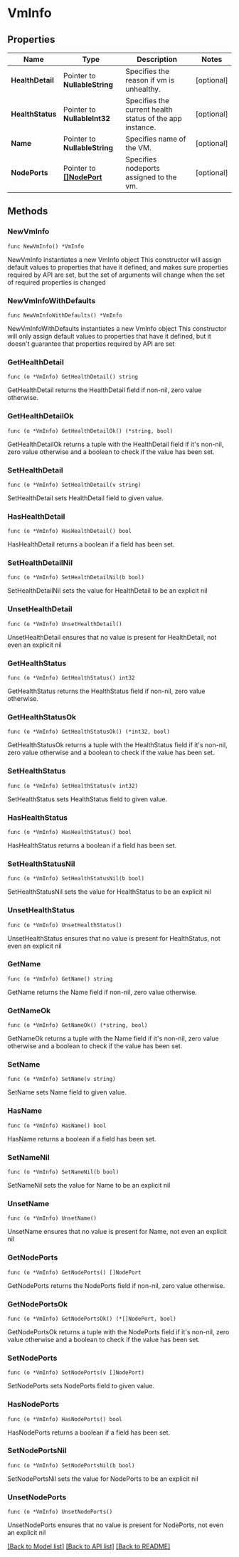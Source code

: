 # VmInfo

## Properties

Name | Type | Description | Notes
------------ | ------------- | ------------- | -------------
**HealthDetail** | Pointer to **NullableString** | Specifies the reason if vm is unhealthy. | [optional] 
**HealthStatus** | Pointer to **NullableInt32** | Specifies the current health status of the app instance. | [optional] 
**Name** | Pointer to **NullableString** | Specifies name of the VM. | [optional] 
**NodePorts** | Pointer to [**[]NodePort**](NodePort.md) | Specifies nodeports assigned to the vm. | [optional] 

## Methods

### NewVmInfo

`func NewVmInfo() *VmInfo`

NewVmInfo instantiates a new VmInfo object
This constructor will assign default values to properties that have it defined,
and makes sure properties required by API are set, but the set of arguments
will change when the set of required properties is changed

### NewVmInfoWithDefaults

`func NewVmInfoWithDefaults() *VmInfo`

NewVmInfoWithDefaults instantiates a new VmInfo object
This constructor will only assign default values to properties that have it defined,
but it doesn't guarantee that properties required by API are set

### GetHealthDetail

`func (o *VmInfo) GetHealthDetail() string`

GetHealthDetail returns the HealthDetail field if non-nil, zero value otherwise.

### GetHealthDetailOk

`func (o *VmInfo) GetHealthDetailOk() (*string, bool)`

GetHealthDetailOk returns a tuple with the HealthDetail field if it's non-nil, zero value otherwise
and a boolean to check if the value has been set.

### SetHealthDetail

`func (o *VmInfo) SetHealthDetail(v string)`

SetHealthDetail sets HealthDetail field to given value.

### HasHealthDetail

`func (o *VmInfo) HasHealthDetail() bool`

HasHealthDetail returns a boolean if a field has been set.

### SetHealthDetailNil

`func (o *VmInfo) SetHealthDetailNil(b bool)`

 SetHealthDetailNil sets the value for HealthDetail to be an explicit nil

### UnsetHealthDetail
`func (o *VmInfo) UnsetHealthDetail()`

UnsetHealthDetail ensures that no value is present for HealthDetail, not even an explicit nil
### GetHealthStatus

`func (o *VmInfo) GetHealthStatus() int32`

GetHealthStatus returns the HealthStatus field if non-nil, zero value otherwise.

### GetHealthStatusOk

`func (o *VmInfo) GetHealthStatusOk() (*int32, bool)`

GetHealthStatusOk returns a tuple with the HealthStatus field if it's non-nil, zero value otherwise
and a boolean to check if the value has been set.

### SetHealthStatus

`func (o *VmInfo) SetHealthStatus(v int32)`

SetHealthStatus sets HealthStatus field to given value.

### HasHealthStatus

`func (o *VmInfo) HasHealthStatus() bool`

HasHealthStatus returns a boolean if a field has been set.

### SetHealthStatusNil

`func (o *VmInfo) SetHealthStatusNil(b bool)`

 SetHealthStatusNil sets the value for HealthStatus to be an explicit nil

### UnsetHealthStatus
`func (o *VmInfo) UnsetHealthStatus()`

UnsetHealthStatus ensures that no value is present for HealthStatus, not even an explicit nil
### GetName

`func (o *VmInfo) GetName() string`

GetName returns the Name field if non-nil, zero value otherwise.

### GetNameOk

`func (o *VmInfo) GetNameOk() (*string, bool)`

GetNameOk returns a tuple with the Name field if it's non-nil, zero value otherwise
and a boolean to check if the value has been set.

### SetName

`func (o *VmInfo) SetName(v string)`

SetName sets Name field to given value.

### HasName

`func (o *VmInfo) HasName() bool`

HasName returns a boolean if a field has been set.

### SetNameNil

`func (o *VmInfo) SetNameNil(b bool)`

 SetNameNil sets the value for Name to be an explicit nil

### UnsetName
`func (o *VmInfo) UnsetName()`

UnsetName ensures that no value is present for Name, not even an explicit nil
### GetNodePorts

`func (o *VmInfo) GetNodePorts() []NodePort`

GetNodePorts returns the NodePorts field if non-nil, zero value otherwise.

### GetNodePortsOk

`func (o *VmInfo) GetNodePortsOk() (*[]NodePort, bool)`

GetNodePortsOk returns a tuple with the NodePorts field if it's non-nil, zero value otherwise
and a boolean to check if the value has been set.

### SetNodePorts

`func (o *VmInfo) SetNodePorts(v []NodePort)`

SetNodePorts sets NodePorts field to given value.

### HasNodePorts

`func (o *VmInfo) HasNodePorts() bool`

HasNodePorts returns a boolean if a field has been set.

### SetNodePortsNil

`func (o *VmInfo) SetNodePortsNil(b bool)`

 SetNodePortsNil sets the value for NodePorts to be an explicit nil

### UnsetNodePorts
`func (o *VmInfo) UnsetNodePorts()`

UnsetNodePorts ensures that no value is present for NodePorts, not even an explicit nil

[[Back to Model list]](../README.md#documentation-for-models) [[Back to API list]](../README.md#documentation-for-api-endpoints) [[Back to README]](../README.md)


